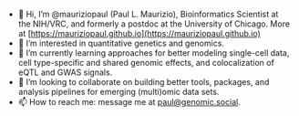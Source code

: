 - 👋 Hi, I’m @mauriziopaul (Paul L. Maurizio), Bioinformatics Scientist at the NIH/VRC, and formerly a postdoc at the University of Chicago. More at [https://mauriziopaul.github.io](https://mauriziopaul.github.io)
- 👀 I’m interested in quantitative genetics and genomics.
- 🌱 I’m currently learning approaches for better modeling single-cell data, cell type-specific and shared genomic effects, and colocalization of eQTL and GWAS signals.
- 💞️ I’m looking to collaborate on building better tools, packages, and analysis pipelines for emerging (multi)omic data sets.
- 📫 How to reach me: message me at [paul@genomic.social](https://genomic.social/@paul).

<!---
mauriziopaul/mauriziopaul is a ✨ special ✨ repository because its `README.md` (this file) appears on your GitHub profile.
You can click the Preview link to take a look at your changes.
--->
